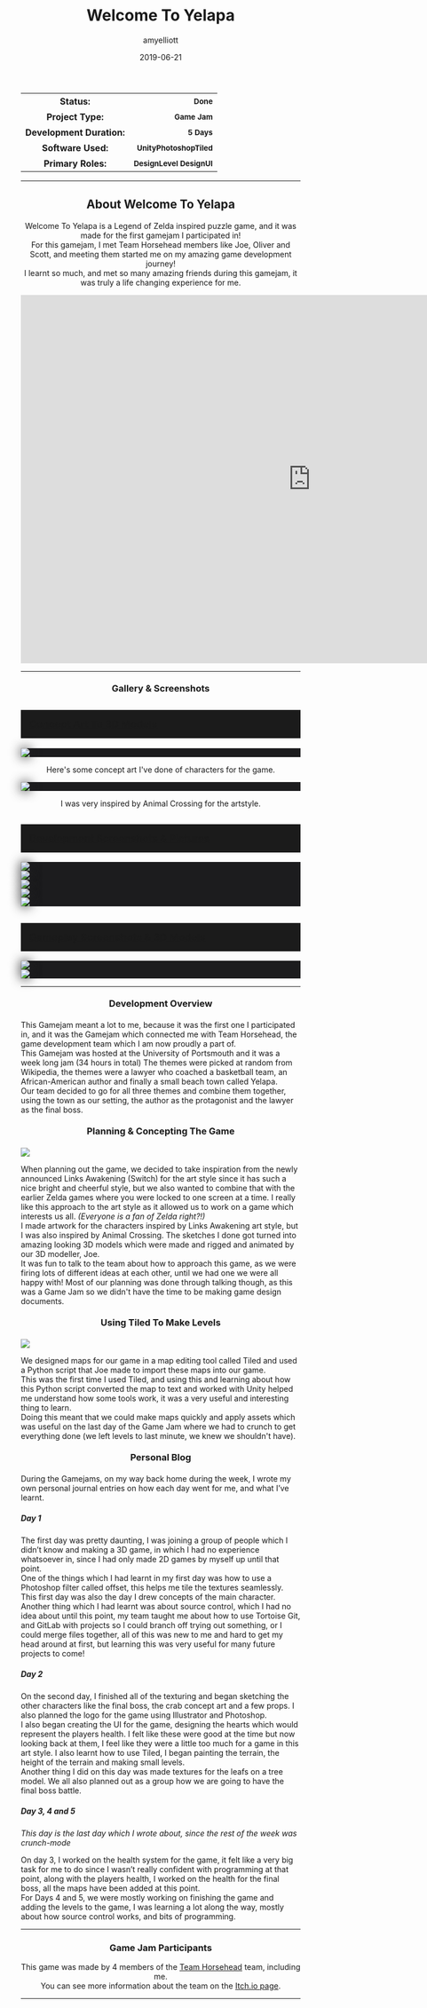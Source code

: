 ﻿---
layout: post
title:  "Welcome To Yelapa"
type: "Game Development Blog"
color: "background-color: seagreen"
summary: "Welcome To Yelapa is a Legend of Zelda inspired puzzle game, and it was made for the first gamejam I participated in! <small>(Portsmouth Uni Game Jam 2019)</small>"
author: amyelliott
date: '2019-06-21'
category: ['game-development', 'game-jam', 'unity']
thumbnail: /assets/img/posts/WelcomeToYelapa/welcometoyelapa.PNG
keywords: csharp, game design, design, level design, ui, ux, game jam
permalink: /games/welcome-to-yelapa/
usemathjax: true
genre: ['Puzzles', 'Adventure', 'Casual']
browser_playable: true
hidden: true
---

<!--- ------------------ -->
<!--- Status of the game -->
<!--- ------------------ -->
<div class="table-mobile">
    <table>
        <tr>
            <th style="border: 0px !important">Status:</th>
            <th style="text-align:right; border: 0px !important"><small class="btn btn-col status-button">Done</small></th>
        </tr>
        <tr>
            <th style="border: 0px !important">Project Type:</th> 
            <th style="text-align:right; border: 0px !important"><small class="btn btn-col status-button">Game Jam</small></th>
        </tr>
        <tr>
            <th style="border: 0px !important">Development Duration:</th>
            <th style="text-align:right; border: 0px !important"><small class="btn btn-col status-button">5 Days</small></th>
        </tr>
        <tr>
            <th style="border: 0px !important">Software Used:</th>
            <th style="text-align:right; border: 0px !important"><small class="btn btn-col status-button">Unity</small><small class="btn btn-col status-button">Photoshop</small><small class="btn btn-col status-button">Tiled</small></th>
        </tr>
        <tr>
            <th style="border: 0px !important">Primary Roles:</th>
            <th style="text-align:right; border: 0px !important"><small class="btn btn-col status-button">Design</small><small class="btn btn-col status-button">Level Design</small><small class="btn btn-col status-button">UI</small></th>
        </tr>
    </table>
</div>

<hr>
<!--- ---------------------------- -->
<!--- Main description of the game -->
<!--- ---------------------------- -->
<div class = "card">
    <h2 style="text-align: center;">About Welcome To Yelapa</h2>
    <p style="text-align: center;">Welcome To Yelapa is a Legend of Zelda inspired puzzle game, and it was made for the first gamejam I participated in! <br /> For this gamejam, I met Team Horsehead members like Joe, Oliver and Scott, and meeting them started me on my amazing game development journey! <br /> I learnt so much, and met so many amazing friends during this gamejam, it was truly a life changing experience for me.</p>
</div>

<!--- ------------------------------------ -->
<!--- Embed or Youtube Footage of the game -->
<!--- ------------------------------------ -->
<div style="text-align: center;"><iframe frameborder="0" src="https://itch.io/embed-upload/1501772?color=333333" allowfullscreen="" width="1044" height="664"><a href="https://horsehead.itch.io/gamejam-2019">Play Welcome to Yelapa on itch.io</a></iframe> </div>

<hr>
<!--- ------------------------------------ -->
<!--- Gallery and screenshots for the game -->
<!--- ------------------------------------ -->
<h3 style="text-align:center; margin-top: 20px; margin-bottom: 20px">Gallery & Screenshots</h3>
<div class="panel-heading active" role="tab" id="headingOne">
    <h2 class="panel-title" style="word-wrap: normal; padding: 15px; background-color: #1b1b1b">
    <a role="button" data-toggle="collapse" data-parent="#accordion" href="#collapseConcTo3D" aria-expanded="true" aria-controls="collapseConcTo3D" style="font-size: 18px; padding: 0px !important">
        Concept Art To 3D Models
    </a>
    </h2>                                
</div>
<div id="collapseConcTo3D" class="panel-collapse collapse" role="tabpanel" aria-labelledby="headingOne">
    <div class="panel-body">        
        <div class = "widcard" style="background-color: #1c1c1e; margin-bottom: 0px !important">
            <img src="/assets/img/posts/WelcomeToYelapa/4.png" style="max-width: -webkit-fill-available; box-shadow: 0px 0px 20px #202022;">
        </div>
        <p style="text-align: center">Here's some concept art I've done of characters for the game.</p>       
        <div class = "widcard" style="background-color: #1c1c1e; margin-bottom: 0px !important">
            <img src="/assets/img/posts/WelcomeToYelapa/5.png" style="max-width: -webkit-fill-available; box-shadow: 0px 0px 20px #202022;">
        </div>
        <p style="text-align: center">I was very inspired by Animal Crossing for the artstyle.</p>
    </div>
</div>
<div class="panel-heading active" role="tab" id="headingTwo">
    <h2 class="panel-title" style="word-wrap: normal; padding: 15px; background-color: #1b1b1b">
    <a role="button" data-toggle="collapse" data-parent="#accordion" href="#collapseDevShot" aria-expanded="true" aria-controls="collapseDevShot" style="font-size: 18px; padding: 0px !important">
        Development Screenshots & Pictures
    </a>
    </h2>                                
</div>
<div id="collapseDevShot" class="panel-collapse collapse" role="tabpanel" aria-labelledby="headingTwo">
    <div class="panel-body">        
        <div class = "widcard" style="background-color: #1c1c1e; margin-bottom: 0px !important">
            <img src="/assets/img/posts/WelcomeToYelapa/6.png" style="max-width: -webkit-fill-available; box-shadow: 0px 0px 20px #202022;">
        </div>     
        <div class = "widcard" style="background-color: #1c1c1e; margin-bottom: 0px !important">
            <img src="/assets/img/posts/WelcomeToYelapa/7.png" style="max-width: -webkit-fill-available; box-shadow: 0px 0px 20px #202022;">
        </div>
        <div class = "widcard" style="background-color: #1c1c1e; margin-bottom: 0px !important">
            <img src="/assets/img/posts/WelcomeToYelapa/10.PNG" style="max-width: -webkit-fill-available; box-shadow: 0px 0px 20px #202022;">
        </div>
                <div class = "widcard" style="background-color: #1c1c1e; margin-bottom: 0px !important">
            <img src="/assets/img/posts/WelcomeToYelapa/12.jpg" style="max-width: -webkit-fill-available; box-shadow: 0px 0px 20px #202022;">
        </div>
        <div class = "widcard" style="background-color: #1c1c1e; margin-bottom: 0px !important">
            <img src="/assets/img/posts/WelcomeToYelapa/13.jpg" style="max-width: -webkit-fill-available; box-shadow: 0px 0px 20px #202022;">
        </div>
    </div>
</div>
<div class="panel-heading active" role="tab" id="headingThree">
    <h2 class="panel-title" style="word-wrap: normal; padding: 15px; background-color: #1b1b1b">
    <a role="button" data-toggle="collapse" data-parent="#accordion" href="#collapseGameShotModel" aria-expanded="true" aria-controls="collapseGameShotModel" style="font-size: 18px; padding: 0px !important">
        Gameplay Screenshots & 3D Models
    </a>
    </h2>                                
</div>
<div id="collapseGameShotModel" class="panel-collapse collapse" role="tabpanel" aria-labelledby="headingThree">
    <div class="panel-body">        
        <div class = "widcard" style="background-color: #1c1c1e; margin-bottom: 0px !important">
            <img src="/assets/img/posts/WelcomeToYelapa/8.png" style="max-width: -webkit-fill-available; box-shadow: 0px 0px 20px #202022;">
        </div>     
        <div class = "widcard" style="background-color: #1c1c1e; margin-bottom: 0px !important">
            <img src="/assets/img/posts/WelcomeToYelapa/9-small.png" style="max-width: -webkit-fill-available; box-shadow: 0px 0px 20px #202022;">
        </div>
    </div>
</div>

<hr>
<!--- ------------------------------------------------------- -->
<!--- Development overviews for the game, to give an insight. -->
<!--- ------------------------------------------------------- -->
<h3 style="text-align:center; margin-top: 20px; margin-bottom: 20px">Development Overview</h3>
<p>This Gamejam meant a lot to me, because it was the first one I participated in, and it was the Gamejam which connected me with Team Horsehead, the game development team which I am now proudly a part of. <br /> 
This Gamejam was hosted at the University of Portsmouth and it was a week long jam (34 hours in total) The themes were picked at random from Wikipedia, the themes were a lawyer who coached a basketball team, an African-American author and finally a small beach town called Yelapa. <br /> 
Our team decided to go for all three themes and combine them together, using the town as our setting, the author as the protagonist and the lawyer as the final boss.</p>

<h3 style="text-align:center; margin-top: 20px; margin-bottom: 20px">Planning & Concepting The Game</h3>
<img class="image-heading" src="/assets/img/posts/WelcomeToYelapa/1.jpg">
<p> When planning out the game, we decided to take inspiration from the newly announced Links Awakening (Switch) for the art style since it has such a nice bright and cheerful style, but we also wanted to combine that with the earlier Zelda games where you were locked to one screen at a time. I really like this approach to the art style as it allowed us to work on a game which interests us all. <i>(Everyone is a fan of Zelda right?!)</i> <br /> 
I made artwork for the characters inspired by Links Awakening art style, but I was also inspired by Animal Crossing. The sketches I done got turned into amazing looking 3D models which were made and rigged and animated by our 3D modeller, Joe. <br /> 
It was fun to talk to the team about how to approach this game, as we were firing lots of different ideas at each other, until we had one we were all happy with! Most of our planning was done through talking though, as this was a Game Jam so we didn't have the time to be making game design documents.</p>

<h3 style="text-align:center; margin-top: 20px; margin-bottom: 20px">Using Tiled To Make Levels</h3>
<img class="image-heading" src="/assets/img/posts/WelcomeToYelapa/6.png">
<p>We designed maps for our game in a map editing tool called Tiled and used a Python script that Joe made to import these maps into our game. <br />
This was the first time I used Tiled, and using this and learning about how this Python script converted the map to text and worked with Unity helped me understand how some tools work, it was a very useful and interesting thing to learn. <br />
Doing this meant that we could make maps quickly and apply assets which was useful on the last day of the Game Jam where we had to crunch to get everything done (we left levels to last minute, we knew we shouldn't have).</p>

<h3 style="text-align:center; margin-top: 20px; margin-bottom: 20px">Personal Blog</h3>
<p> During the Gamejams, on my way back home during the week, I wrote my own personal journal entries on how each day went for me, and what I’ve learnt. <br /> </p>
<h5>Day 1</h5> 
<p> The first day was pretty daunting, I was joining a group of people which I didn’t know and making a 3D game, in which I had no experience whatsoever in, since I had only made 2D games by myself up until that point. <br /> One of the things which I had learnt in my first day was how to use a Photoshop filter called offset, this helps me tile the textures seamlessly. This first day was also the day I drew concepts of the main character. <br /> Another thing which I had learnt was about source control, which I had no idea about until this point, my team taught me about how to use Tortoise Git, and GitLab with projects so I could branch off trying out something, or I could merge files together, all of this was new to me and hard to get my head around at first, but learning this was very useful for many future projects to come! <br /> </p>
<h5>Day 2</h5> 
<p>On the second day, I finished all of the texturing and began sketching the other characters like the final boss, the crab concept art and a few props. I also planned the logo for the game using Illustrator and Photoshop. <br /> I also began creating the UI for the game, designing the hearts which would represent the players health. I felt like these were good at the time but now looking back at them, I feel like they were a little too much for a game in this art style. I also learnt how to use Tiled, I began painting the terrain, the height of the terrain and making small levels. <br /> Another thing I did on this day was made textures for the leafs on a tree model. We all also planned out as a group how we are going to have the final boss battle. <br /></p>
<h5>Day 3, 4 and 5</h5>
<i>This day is the last day which I wrote about, since the rest of the week was crunch-mode</i> <br />
<p>On day 3, I worked on the health system for the game, it felt like a very big task for me to do since I wasn’t really confident with programming at that point, along with the players health, I worked on the health for the final boss, all the maps have been added at this point. <br /> For Days 4 and 5, we were mostly working on finishing the game and adding the levels to the game, I was learning a lot along the way, mostly about how source control works, and bits of programming.</p>

 
<hr>
<!--- ------- -->
<!--- Credits -->
<!--- ------- -->
<h3 style="text-align:center">Game Jam Participants</h3>
<p style="text-align:center">This game was made by 4 members of the <a class = "a-text" href="/blog/authors/teamhorsehead" target="_blank">Team Horsehead</a> team, including me. <br /> You can see more information about the team on the <a class = "a-text" href="https://horsehead.itch.io/gamejam-2019" target="_blank">Itch.io page</a>.</p> 

<hr>

